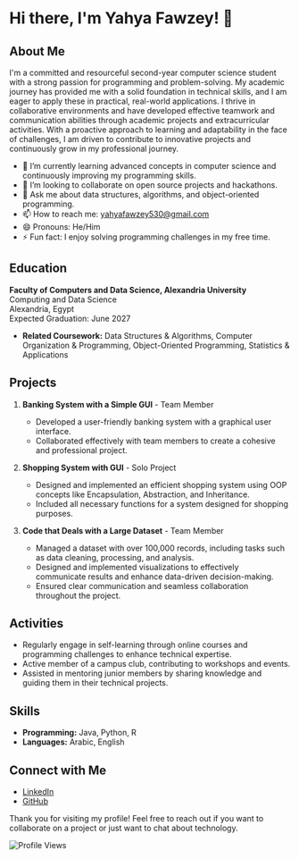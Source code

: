 # Hi there, I'm Yahya Fawzey! 👋

## About Me

I'm a committed and resourceful second-year computer science student with a strong passion for programming and problem-solving. My academic journey has provided me with a solid foundation in technical skills, and I am eager to apply these in practical, real-world applications. I thrive in collaborative environments and have developed effective teamwork and communication abilities through academic projects and extracurricular activities. With a proactive approach to learning and adaptability in the face of challenges, I am driven to contribute to innovative projects and continuously grow in my professional journey.

- 🌱 I’m currently learning advanced concepts in computer science and continuously improving my programming skills.
- 👯 I’m looking to collaborate on open source projects and hackathons.
- 💬 Ask me about data structures, algorithms, and object-oriented programming.
- 📫 How to reach me: [yahyafawzey530@gmail.com](mailto:yahyafawzey530@gmail.com)
- 😄 Pronouns: He/Him
- ⚡ Fun fact: I enjoy solving programming challenges in my free time.

## Education

**Faculty of Computers and Data Science, Alexandria University**  
Computing and Data Science  
Alexandria, Egypt  
Expected Graduation: June 2027

- **Related Coursework:** Data Structures & Algorithms, Computer Organization & Programming, Object-Oriented Programming, Statistics & Applications

## Projects

1. **Banking System with a Simple GUI** - Team Member
   - Developed a user-friendly banking system with a graphical user interface.
   - Collaborated effectively with team members to create a cohesive and professional project.

2. **Shopping System with GUI** - Solo Project
   - Designed and implemented an efficient shopping system using OOP concepts like Encapsulation, Abstraction, and Inheritance.
   - Included all necessary functions for a system designed for shopping purposes.

3. **Code that Deals with a Large Dataset** - Team Member
   - Managed a dataset with over 100,000 records, including tasks such as data cleaning, processing, and analysis.
   - Designed and implemented visualizations to effectively communicate results and enhance data-driven decision-making.
   - Ensured clear communication and seamless collaboration throughout the project.

## Activities

- Regularly engage in self-learning through online courses and programming challenges to enhance technical expertise.
- Active member of a campus club, contributing to workshops and events.
- Assisted in mentoring junior members by sharing knowledge and guiding them in their technical projects.

## Skills

- **Programming:** Java, Python, R
- **Languages:** Arabic, English

## Connect with Me

- [LinkedIn](https://www.linkedin.com/in/yahya-fawzey-3954a731a/)
- [GitHub](https://github.com/Yahya-Fawzey)

Thank you for visiting my profile! Feel free to reach out if you want to collaborate on a project or just want to chat about technology.

![Profile Views](https://komarev.com/ghpvc/?username=Yahya-Fawzey&color=blue)

